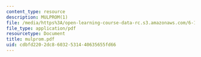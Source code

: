 ```yaml
---
content_type: resource
description: MULPROM(1)
file: /media/https%3A/open-learning-course-data-rc.s3.amazonaws.com/6-111-introductory-digital-systems-laboratory-fall-2002/cdbfd2202dc86032531440635655fd66_mulprom.pdf
file_type: application/pdf
resourcetype: Document
title: mulprom.pdf
uid: cdbfd220-2dc8-6032-5314-40635655fd66
---
```

